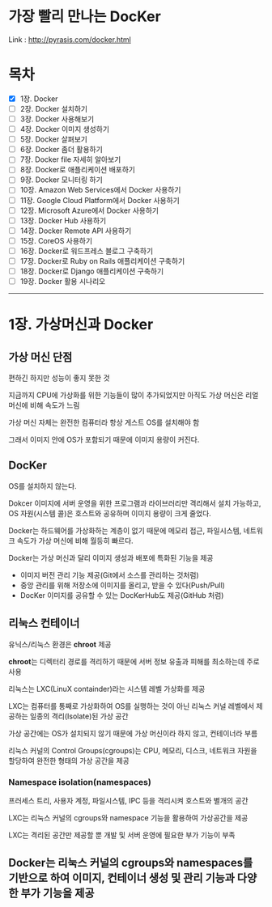 # 가장 빨리 만나는 DocKer
Link : http://pyrasis.com/docker.html

# 목차
- [x] 1장. Docker
- [ ] 2장. Docker 설치하기
- [ ] 3장. Docker 사용해보기
- [ ] 4장. Docker 이미지 생성하기
- [ ] 5장. Docker 살펴보기
- [ ] 6장. Docker 좀더 활용하기
- [ ] 7장. Docker file 자세히 알아보기
- [ ] 8장. Docker로 애플리케이션 배포하기
- [ ] 9장. Docker 모니터링 하기
- [ ] 10장. Amazon Web Services에서 Docker 사용하기
- [ ] 11장. Google Cloud Platform에서 Docker 사용하기
- [ ] 12장. Microsoft Azure에서 Docker 사용하기
- [ ] 13장. Docker Hub 사용하기
- [ ] 14장. Docker Remote API 사용하기
- [ ] 15장. CoreOS 사용하기
- [ ] 16장. Docker로 워드프레스 블로그 구축하기
- [ ] 17장. Docker로 Ruby on Rails 애플리케이션 구축하기
- [ ] 18장. Docker로 Django 애플리케이션 구축하기
- [ ] 19장. Docker 활용 시나리오

--- 
# 1장. 가상머신과 Docker

##  가상 머신 단점
편하긴 하지만 성능이 좋지 못한 것

지금까지 CPU에 가상화를 위한 기능들이 많이 추가되었지만 아직도 가상 머신은 리얼머신에 비해 속도가 느림

가상 머신 자체는 완전한 컴퓨터라 항상 게스트 OS를 설치해야 함

그래서 이미지 안에 OS가 포함되기 때문에 이미지 용량이 커진다.

## DocKer
OS를 설치하지 않는다.

Dokcer 이미지에 서버 운영을 위한 프로그램과 라이브러리만 격리해서 설치 가능하고, OS 자원(시스템 콜)은 호스트와 공유하며 이미지 용량이 크게 줄었다.

Docker는 하드웨어를 가상화하는 계층이 없기 때문에 메모리 접근, 파일시스템, 네트워크 속도가 가상 머신에 비해 월등히 빠르다.

Docker는 가상 머신과 달리 이미지 생성과 배포에 특화된 기능을 제공

- 이미지 버전 관리 기능 제공(Git에서 소스를 관리하는 것처럼)
- 중앙 관리를 위해 저장소에 이미지를 올리고, 받을 수 있다(Push/Pull)
- DocKer 이미지를 공유할 수 있는 DocKerHub도 제공(GitHub 처럼)

## 리눅스 컨테이너
유닉스/리눅스 환경은 **chroot** 제공

**chroot**는 디렉터리 경로를 격리하기 때문에 서버 정보 유출과 피해를 최소하는데 주로 사용

리눅스는 LXC(LinuX containder)라는 시스템 레벨 가상화를 제공

LXC는 컴퓨터를 통째로 가상화하여 OS를 실행하는 것이 아닌 리눅스 커널 레벨에서 제공하는 일종의 격리(Isolate)된 가상 공간

가상 공간에는 OS가 설치되지 않기 때문에 가상 머신이라 하지 않고, 컨테이너라 부름

리눅스 커널의 Control Groups(cgroups)는 CPU, 메모리, 디스크, 네트워크 자원을 할당하여 완전한 형태의 가상 공간을 제공

### Namespace isolation(namespaces)
프러세스 트리, 사용자 계정, 파일시스템,  IPC 등을 격리시켜 호스트와 별개의 공간

LXC는 리눅스 커널의 cgroups와 namespace 기능을 활용하여 가상공간을 제공 

LXC는 격리된 공간만 제공할 뿐 개발 및 서버 운영에 필요한 부가 기능이 부족

Docker는 리눅스 커널의  cgroups와 namespaces를 기반으로 하여 이미지, 컨테이너 생성 및 관리 기능과 다양한 부가 기능을 제공
---

